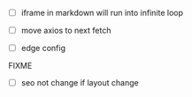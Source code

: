 

- [ ] iframe in markdown will run into infinite loop
- [ ] move axios to next fetch
- [ ] edge config


FIXME

- [ ] seo not change if layout change